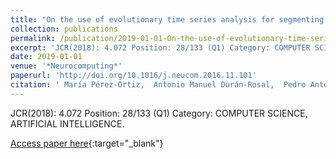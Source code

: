 ```yaml
---
title: "On the use of evolutionary time series analysis for segmenting paleoclimate data"
collection: publications
permalink: /publication/2019-01-01-On-the-use-of-evolutionary-time-series-analysis-for-segmenting-paleoclimate-data
excerpt: 'JCR(2018): 4.072 Position: 28/133 (Q1) Category: COMPUTER SCIENCE, ARTIFICIAL INTELLIGENCE.'
date: 2019-01-01
venue: '*Neurocomputing*'
paperurl: 'http://doi.org/10.1016/j.neucom.2016.11.101'
citation: ' María Pérez-Ortiz,  Antonio Manuel Durán-Rosal,  Pedro Antonio Gutiérrez,  Javier Sánchez-Monedero,  A. Nikolaou,  Francisco Fernandez-Navarro,  César Hervás-Martínez, &quot;On the use of evolutionary time series analysis for segmenting paleoclimate data.&quot; *Neurocomputing*, Vol.326-327, 2019, pp.3-14.'
---
```

JCR(2018): 4.072 Position: 28/133 (Q1) Category: COMPUTER SCIENCE, ARTIFICIAL INTELLIGENCE.

[Access paper here](http://doi.org/10.1016/j.neucom.2016.11.101){:target="_blank"}
